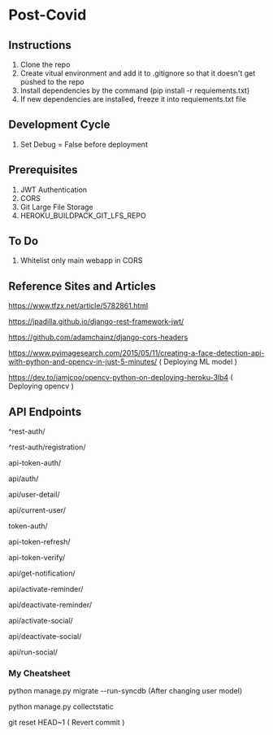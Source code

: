 # Post-Covid

## Instructions
1. Clone the repo
2. Create vitual environment and add it to .gitignore so that it doesn't get pushed to the repo
3. Install dependencies by the command (pip install -r requiements.txt)
4. If new dependencies are installed, freeze it into requiements.txt file

## Development Cycle
1. Set Debug = False before deployment

## Prerequisites
1. JWT Authentication
2. CORS
3. Git Large File Storage
4. HEROKU_BUILDPACK_GIT_LFS_REPO

## To Do
1. Whitelist only main webapp in CORS

## Reference Sites and Articles
https://www.tfzx.net/article/5782861.html

https://jpadilla.github.io/django-rest-framework-jwt/

https://github.com/adamchainz/django-cors-headers

https://www.pyimagesearch.com/2015/05/11/creating-a-face-detection-api-with-python-and-opencv-in-just-5-minutes/ ( Deploying ML model )

https://dev.to/iamjcoo/opencv-python-on-deploying-heroku-3lb4 ( Deploying opencv )

## API Endpoints
^rest-auth/

^rest-auth/registration/

api-token-auth/

api/auth/

api/user-detail/

api/current-user/

token-auth/

api-token-refresh/

api-token-verify/

api/get-notification/

api/activate-reminder/

api/deactivate-reminder/

api/activate-social/

api/deactivate-social/

api/run-social/

### My Cheatsheet
python manage.py migrate --run-syncdb (After changing user model)

python manage.py collectstatic

git reset HEAD~1 ( Revert commit )
